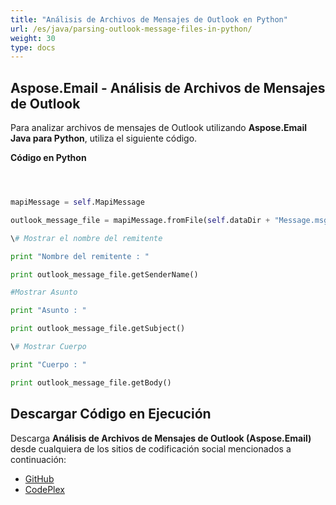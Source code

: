 ```yaml
---
title: "Análisis de Archivos de Mensajes de Outlook en Python"
url: /es/java/parsing-outlook-message-files-in-python/
weight: 30
type: docs
---
```


## **Aspose.Email - Análisis de Archivos de Mensajes de Outlook**
Para analizar archivos de mensajes de Outlook utilizando **Aspose.Email Java para Python**, utiliza el siguiente código.

**Código en Python**

```python



mapiMessage = self.MapiMessage

outlook_message_file = mapiMessage.fromFile(self.dataDir + "Message.msg")

\# Mostrar el nombre del remitente

print "Nombre del remitente : " 

print outlook_message_file.getSenderName()

#Mostrar Asunto

print "Asunto : " 

print outlook_message_file.getSubject()

\# Mostrar Cuerpo

print "Cuerpo : " 

print outlook_message_file.getBody()

```
## **Descargar Código en Ejecución**
Descarga **Análisis de Archivos de Mensajes de Outlook (Aspose.Email)** desde cualquiera de los sitios de codificación social mencionados a continuación:

- [GitHub](https://github.com/aspose-email/Aspose.Email-for-Java/releases/tag/Aspose.Email_Java_for_Python-v1.0)
- [CodePlex](http://asposeemailjavapython.codeplex.com/releases/)
